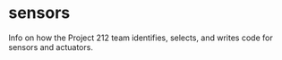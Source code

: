 # sensors
Info on how the Project 212 team identifies, selects, and writes code for sensors and actuators.


